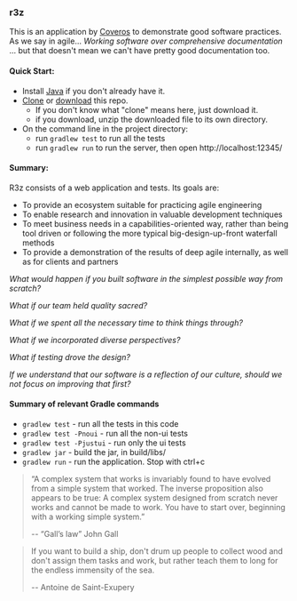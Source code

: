 ### r3z

This is an application by [Coveros](https://www.coveros.com/) to demonstrate good
software practices.  As we say in agile... _Working software over comprehensive 
documentation_ ... but that doesn't mean we can't have pretty good documentation too. 

#### Quick Start:

* Install [Java](https://www.java.com/en/download/) if you don't already have it.
* [Clone](https://git-scm.com/docs/git-clone) or [download](https://github.com/7ep/r3z/archive/master.zip) this repo. 
    * If you don't know what "clone" means here, just download it.
    * if you download, unzip the downloaded file to its own directory.
* On the command line in the project directory:
    * run `gradlew test` to run all the tests
    * run `gradlew run` to run the server, then open http://localhost:12345/

#### Summary:

R3z consists of a web application and tests.  Its goals are: 
* To provide an ecosystem suitable for practicing agile engineering
* To enable research and innovation in valuable development techniques
* To meet business needs in a capabilities-oriented way, rather than being 
tool driven or following the more typical big-design-up-front waterfall methods
* To provide a demonstration of the results of deep agile internally, as well as for clients and partners

*What would happen if you built software in the simplest possible way from scratch?*

*What if our team held quality sacred?*

*What if we spent all the necessary time to think things through?*

*What if we incorporated diverse perspectives?*

*What if testing drove the design?*

*If we understand that our software is a reflection of our culture, should we not focus on improving that first?*

#### Summary of relevant Gradle commands
* `gradlew test` - run all the tests in this code
* `gradlew test -Pnoui` - run all the non-ui tests
* `gradlew test -Pjustui` - run only the ui tests
* `gradlew jar` - build the jar, in build/libs/
* `gradlew run` - run the application.  Stop with ctrl+c

> “A complex system that works is
> invariably found to have evolved
> from a simple system that
> worked. The inverse proposition
> also appears to be true: A
> complex system designed from
> scratch never works and cannot
> be made to work. You have to
> start over, beginning with a
> working simple system.”
>
> -- “Gall’s law” John Gall

> If you want to build a ship, don't drum up people to collect wood 
> and don't assign them tasks and work, but rather teach them to long 
> for the endless immensity of the sea. 
> 
> -- Antoine de Saint-Exupery
